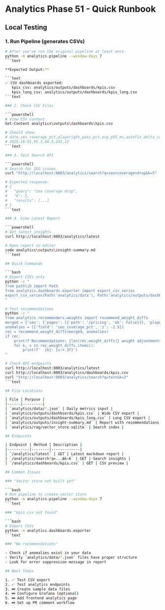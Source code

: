 # Analytics Phase 51 - Quick Runbook

## Local Testing

### 1. Run Pipeline (generates CSVs)

```bash
# After you've run the original pipeline at least once
python -m analytics.pipeline --window-days 7
```text

**Expected Output:**

```text
✅ CSV dashboards exported:
   kpis_csv: analytics/outputs/dashboards/kpis.csv
   kpis_long_csv: analytics/outputs/dashboards/kpis_long.csv
```text

### 2. Check CSV Files

```powershell
# View CSV content
Get-Content analytics\outputs\dashboards\kpis.csv

# Should show:
# date,seo_coverage_pct,playwright_pass_pct,avg_p95_ms,autofix_delta_count
# 2025-10-01,95.2,98.5,245,12
```text

### 3. Test Search API

```powershell
# Search for SEO issues
curl "http://localhost:8003/analytics/search?q=seo+coverage+drop&k=5"

# Expected response:
# {
#   "query": "seo coverage drop",
#   "k": 5,
#   "results": [...]
# }
```text

### 4. View Latest Report

```powershell
# Get latest insights
curl http://localhost:8003/analytics/latest

# Open report in editor
code analytics\outputs\insight-summary.md
```text

## Quick Commands

```bash
# Export CSVs only
python -c "
from pathlib import Path
from analytics.dashboards.exporter import export_csv_series
export_csv_series(Path('analytics/data'), Path('analytics/outputs/dashboards'))
"

# Test recommendations
python -c "
from analytics.recommenders.weights import recommend_weight_diffs
merged = {'seo': {'pages': [{'path': '/pricing', 'ok': False}]}, 'playwright': {'tests': []}}
anomalies = [{'field': 'seo_coverage_pct', 'z': -2.5}]
rec = recommend_weight_diffs(merged, anomalies)
if rec:
    print(f'Recommendations: {len(rec.weight_diffs)} weight adjustments')
    for k, v in rec.weight_diffs.items():
        print(f'  {k}: {v:+.3f}')
"

# Check API endpoints
curl http://localhost:8003/analytics/latest
curl http://localhost:8003/analytics/dashboards/kpis.csv
curl "http://localhost:8003/analytics/search?q=test&k=3"
```text

## File Locations

| File | Purpose |
|------|---------|
| `analytics/data/*.json` | Daily metrics input |
| `analytics/outputs/dashboards/kpis.csv` | Wide CSV export |
| `analytics/outputs/dashboards/kpis_long.csv` | Long CSV export |
| `analytics/outputs/insight-summary.md` | Report with recommendations |
| `analytics/rag/vector_store.sqlite` | Search index |

## Endpoints

| Endpoint | Method | Description |
|----------|--------|-------------|
| `/analytics/latest` | GET | Latest markdown report |
| `/analytics/search?q=...&k=6` | GET | Search insights |
| `/analytics/dashboards/kpis.csv` | GET | CSV preview |

## Common Issues

### "Vector store not built yet"

```bash
# Run pipeline to create vector store
python -m analytics.pipeline --window-days 7
```text

### "kpis.csv not found"

```bash
# Export CSVs
python -m analytics.dashboards.exporter
```text

### "No recommendations"

- Check if anomalies exist in your data
- Verify `analytics/data/*.json` files have proper structure
- Look for error suppression message in report

## Next Steps

1. ✅ Test CSV export
2. ✅ Test analytics endpoints
3. ⏭️ Create sample data files
4. ⏭️ Configure Grafana (optional)
5. ⏭️ Add frontend analytics page
6. ⏭️ Set up PR comment workflow
